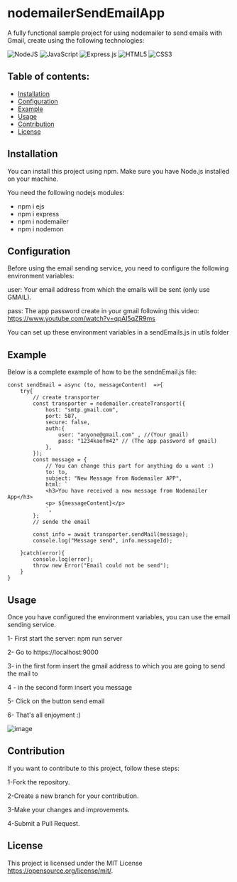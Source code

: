 # nodemailerSendEmailApp 

A fully functional sample project for using nodemailer to send emails with Gmail, create using the following technologies:

![NodeJS](https://img.shields.io/badge/node.js-6DA55F?style=for-the-badge&logo=node.js&logoColor=white)
![JavaScript](https://img.shields.io/badge/javascript-%23323330.svg?style=for-the-badge&logo=javascript&logoColor=%23F7DF1E)
![Express.js](https://img.shields.io/badge/express.js-%23404d59.svg?style=for-the-badge&logo=express&logoColor=%2361DAFB)
![HTML5](https://img.shields.io/badge/html5-%23E34F26.svg?style=for-the-badge&logo=html5&logoColor=white)
![CSS3](https://img.shields.io/badge/css3-%231572B6.svg?style=for-the-badge&logo=css3&logoColor=white)

 ## Table of contents:
- [Installation](#installation)
- [Configuration](#configuration)
- [Example](#example)
- [Usage](#usage)
- [Contribution](#contribution)
- [License](#license)

 ## Installation

You can install this project using npm. Make sure you have Node.js installed on your machine.

You need the following nodejs modules:

- npm i ejs
- npm i express
- npm i nodemailer
- npm i nodemon

## Configuration

Before using the email sending service, you need to configure the following environment variables:

user: Your email address from which the emails will be sent (only use GMAIL).

pass: The app password create in your gmail following this video: https://www.youtube.com/watch?v=qpAI5qZR9ms

You can set up these environment variables in a sendEmails.js in utils folder

## Example

Below is a complete example of how to be the sendnEmail.js file: 


```
const sendEmail = async (to, messageContent)  =>{
    try{
        // create transporter
        const transporter = nodemailer.createTransport({
            host: "smtp.gmail.com",
            port: 587,
            secure: false,
            auth:{
                user: "anyone@gmail.com" , //(Your gmail) 
                pass: "1234kaofm42" // (The app password of gmail) 
            },
        });
        const message = {
            // You can change this part for anything do u want :)
            to: to,
            subject: "New Message from Nodemailer APP",
            html: `
            <h3>You have received a new message from Nodemailer App</h3>
            <p> ${messageContent}</p>
            `,
        };
        // sende the email

        const info = await transporter.sendMail(message);
        console.log("Message send", info.messageId);

    }catch(error){
        console.log(error);
        throw new Error("Email could not be send");
    }
}

```

## Usage

Once you have configured the environment variables, you can use the email sending service.

1- First start the server: npm run server

2- Go to https://localhost:9000

3- in the first form insert the gmail address to which you are going to send the mail to

4 - in the second form insert you message

5- Click on the button send email

6- That's all enjoyment :)

![image](https://github.com/Bryan18201/nodemailerSendEmailApp/assets/80865397/62f447a0-c8e6-4c79-a8f8-f519aded6ac2)


## Contribution

If you want to contribute to this project, follow these steps:

1-Fork the repository.

2-Create a new branch for your contribution.

3-Make your changes and improvements.

4-Submit a Pull Request.

## License

This project is licensed under the MIT License https://opensource.org/license/mit/.

